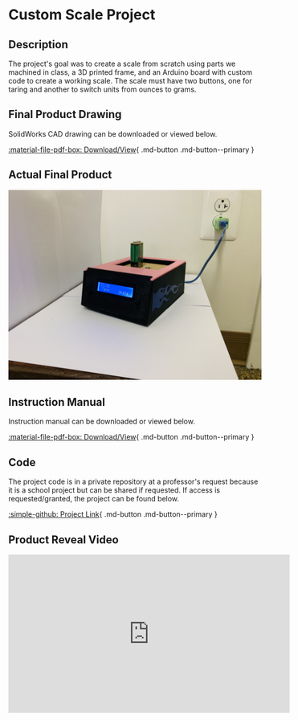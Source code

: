 # Custom Scale Project

## Description
The project's goal was to create a scale from scratch using parts we machined in class, a 3D printed frame, and an Arduino board with custom code to 
create a working scale. The scale must have two buttons, one for taring and another to switch units from ounces to grams. 

## Final Product Drawing
SolidWorks CAD drawing can be downloaded or viewed below.

[:material-file-pdf-box: Download/View](../../pdfs/Tobino_Drawing.PDF){ .md-button .md-button--primary }


## Actual Final Product
![Picture of Scale](../../img/Tobino_ScalePhoto.JPG)

## Instruction Manual
Instruction manual can be downloaded or viewed below.

[:material-file-pdf-box: Download/View](../../pdfs/Tobino_Calibration.pdf){ .md-button .md-button--primary }

## Code
The project code is in a private repository at a professor's request because it is a school project but can be shared if requested.
If access is requested/granted, the project can be found below. 

[:simple-github: Project Link](https://github.com/mtobino/Scale-Project){ .md-button .md-button--primary }

## Product Reveal Video

<iframe width="560" height="315" src="https://www.youtube.com/embed/iGQjzYp8Jbc" title="YouTube video player" frameborder="0" allow="accelerometer; autoplay; clipboard-write; encrypted-media; gyroscope; picture-in-picture; web-share" allowfullscreen></iframe>
